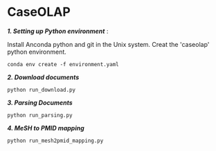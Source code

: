 # CaseOLAP 

***1. Setting up Python environment*** : 

Install Anconda python and git in the Unix system. Creat the 'caseolap' python environment.

```
conda env create -f environment.yaml
```

***2. Download documents***

```
python run_download.py
```

***3. Parsing Documents***
```
python run_parsing.py
```

***4. MeSH to PMID mapping***

```
python run_mesh2pmid_mapping.py

```
